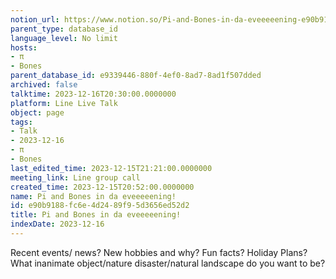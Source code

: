 ```yaml
---
notion_url: https://www.notion.so/Pi-and-Bones-in-da-eveeeeening-e90b9188fc6e4d2489f95d3656ed52d2
parent_type: database_id
language_level: No limit
hosts:
- π
- Bones
parent_database_id: e9339446-880f-4ef0-8ad7-8ad1f507dded
archived: false
talktime: 2023-12-16T20:30:00.0000000
platform: Line Live Talk
object: page
tags:
- Talk
- 2023-12-16
- π
- Bones
last_edited_time: 2023-12-15T21:21:00.0000000
meeting_link: Line group call
created_time: 2023-12-15T20:52:00.0000000
name: Pi and Bones in da eveeeeening!
id: e90b9188-fc6e-4d24-89f9-5d3656ed52d2
title: Pi and Bones in da eveeeeening!
indexDate: 2023-12-16
---
```



Recent events/ news?
New hobbies and why?
Fun facts? 
Holiday Plans?
What inanimate object/nature disaster/natural landscape do you want to be?























